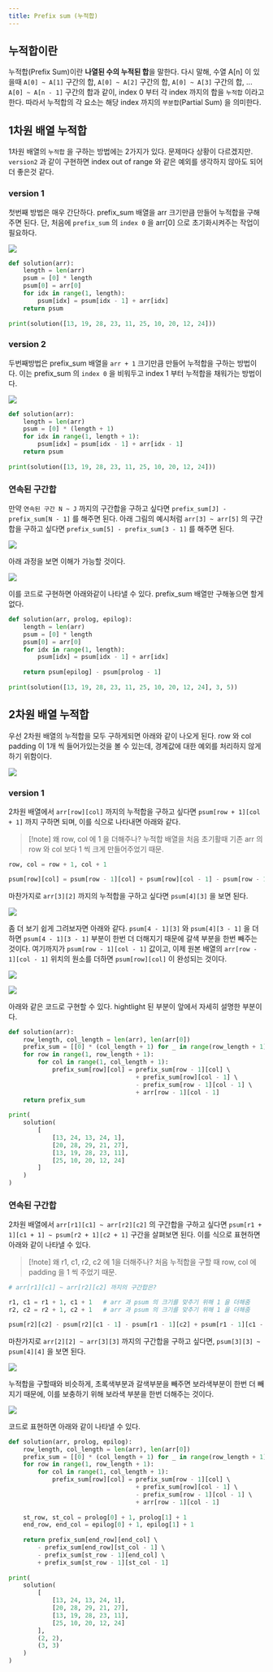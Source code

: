 ```yaml
---
title: Prefix sum (누적합)
---
```


## 누적합이란
누적합(Prefix Sum)이란 **나열된 수의 누적된 합**을 말한다. 다시 말해, 수열 A[n] 이 있을때 `A[0] ~ A[1]` 구간의 합, `A[0] ~ A[2]` 구간의 합, `A[0] ~ A[3]` 구간의 합, ... `A[0] ~ A[n - 1]` 구간의 합과 같이, index 0 부터 각 index 까지의 합을 `누적합` 이라고 한다. 따라서 누적합의 각 요소는 해당 index 까지의 `부분합`(Partial Sum) 을 의미한다.

## 1차원 배열 누적합
1차원 배열의 `누적합` 을 구하는 방법에는 2가지가 있다. 문제마다 상황이 다르겠지만. `version2` 과 같이 구현하면 index out of range 와 같은 예외를 생각하지 않아도 되어 더 좋은것 같다.
### version 1
첫번째 방법은 매우 간단하다. prefix_sum 배열을 arr 크기만큼 만들어 누적합을 구해주면 된다. 단, 처음에 `prefix_sum` 의 `index 0` 을 arr[0] 으로 초기화시켜주는 작업이 필요하다.

![](Algorithm/Prefixsum/images/Pasted%20image%2020240524180958.png)

```python {4, 6}
def solution(arr):  
    length = len(arr)  
    psum = [0] * length  
    psum[0] = arr[0]  
    for idx in range(1, length):  
        psum[idx] = psum[idx - 1] + arr[idx]  
    return psum  
  
print(solution([13, 19, 28, 23, 11, 25, 10, 20, 12, 24]))
```

### version 2
두번째방법은 prefix_sum 배열을 `arr + 1` 크기만큼 만들어 누적합을 구하는 방법이다. 이는 prefix_sum 의 `index 0` 을 비워두고 index 1 부터 누적합을 채워가는 방법이다.

![](Algorithm/Prefixsum/images/Pasted%20image%2020240524182905.png)

```python {3,5}
def solution(arr):  
    length = len(arr)  
    psum = [0] * (length + 1)  
    for idx in range(1, length + 1):  
        psum[idx] = psum[idx - 1] + arr[idx - 1]  
    return psum  
  
print(solution([13, 19, 28, 23, 11, 25, 10, 20, 12, 24]))
```

### 연속된 구간합
만약 `연속된 구간 N ~ J` 까지의 구간합을 구하고 싶다면 `prefix_sum[J] - prefix_sum[N - 1]` 를 해주면 된다. 아래 그림의 예시처럼 `arr[3] ~ arr[5]` 의 구간합을 구하고 싶다면  `prefix_sum[5] - prefix_sum[3 - 1]` 를 해주면 된다.

![](Algorithm/Prefixsum/images/Pasted%20image%2020240524190416.png)

아래 과정을 보면 이해가 가능할 것이다.

![](Algorithm/Prefixsum/images/Pasted%20image%2020240524190452.png)

이를 코드로 구현하면 아래와같이 나타낼 수 있다. prefix_sum 배열만 구해놓으면 할게 없다.

```python {8}
def solution(arr, prolog, epilog):  
    length = len(arr)  
    psum = [0] * length  
    psum[0] = arr[0]  
    for idx in range(1, length):  
        psum[idx] = psum[idx - 1] + arr[idx]  
  
    return psum[epilog] - psum[prolog - 1]  
  
print(solution([13, 19, 28, 23, 11, 25, 10, 20, 12, 24], 3, 5))
```

## 2차원 배열 누적합
우선 2차원 배열의 누적합을 모두 구하게되면 아래와 같이 나오게 된다. row 와 col padding 이 1개 씩 들어가있는것을 볼 수 있는데, 경계값에 대한 예외를 처리하지 않게하기 위함이다.

![](Algorithm/Prefixsum/images/Pasted%20image%2020240524203942.png)

### version 1
2차원 배열에서 `arr[row][col]` 까지의 누적합을 구하고 싶다면 `psum[row + 1][col + 1]` 까지 구하면 되며, 이를 식으로 나타내면 아래와 같다.

> [!note] 왜 row, col 에 1 을 더해주나?
> 누적합 배열을 처음 초기활때 기존 arr 의 row 와 col 보다 1 씩 크게 만들어주었기 때문.

```python
row, col = row + 1, col + 1

psum[row][col] = psum[row - 1][col] + psum[row][col - 1] - psum[row - 1][col - 1] + arr[row - 1][col - 1]
```

마찬가지로 `arr[3][2]` 까지의 누적합을 구하고 싶다면 `psum[4][3]` 을 보면 된다. 

![](Algorithm/Prefixsum/images/Pasted%20image%2020240524224127.png)

좀 더 보기 쉽게 그려보자면 아래와 같다. `psum[4 - 1][3]` 와 `psum[4][3 - 1]` 을 더하면 `psum[4 - 1][3 - 1]` 부분이 한번 더 더해지기 때문에 갈색 부분을 한번 빼주는 것이다. 여기까지가 `psum[row - 1][col - 1]` 값이고, 이제 원본 배열의 `arr[row - 1][col - 1]` 위치의 원소를 더하면 `psum[row][col]` 이 완성되는 것이다.

![](Algorithm/Prefixsum/images/Pasted%20image%2020240524205341.png)

![](Algorithm/Prefixsum/images/Pasted%20image%2020240524210857.png)

아래와 같은 코드로 구현할 수 있다. hightlight 된 부분이 앞에서 자세히 설명한 부분이다.

```python {6-9}
def solution(arr):  
    row_length, col_length = len(arr), len(arr[0])  
    prefix_sum = [[0] * (col_length + 1) for _ in range(row_length + 1)]  
    for row in range(1, row_length + 1):  
        for col in range(1, col_length + 1):  
            prefix_sum[row][col] = prefix_sum[row - 1][col] \  
                                   + prefix_sum[row][col - 1] \  
                                   - prefix_sum[row - 1][col - 1] \  
                                   + arr[row - 1][col - 1]  
    return prefix_sum  
  
print(  
    solution(  
        [            
	        [13, 24, 13, 24, 1],  
            [20, 28, 29, 21, 27],  
            [13, 19, 28, 23, 11],  
            [25, 10, 20, 12, 24]
        ]    
	)
)
```

### 연속된 구간합
2차원 배열에서 `arr[r1][c1] ~ arr[r2][c2]` 의 구간합을 구하고 싶다면 `psum[r1 + 1][c1 + 1] ~ psum[r2 + 1][c2 + 1]` 구간을 살펴보면 된다. 이를 식으로 표현하면 아래와 같이 나타낼 수 있다.

> [!note] 왜 r1, c1, r2, c2 에 1을 더해주나?
> 처음 누적합을 구할 때 row, col 에 padding 을 1 씩 주었기 때문.

```python
# arr[r1][c1] ~ arr[r2][c2] 까지의 구간합은?

r1, c1 = r1 + 1, c1 + 1   # arr 과 psum 의 크기를 맞추기 위해 1 을 더해줌
r2, c2 = r2 + 1, c2 + 1   # arr 과 psum 의 크기를 맞추기 위해 1 을 더해줌

psum[r2][c2] - psum[r2][c1 - 1] - psum[r1 - 1][c2] + psum[r1 - 1][c1 - 1]
```

마찬가지로 `arr[2][2] ~ arr[3][3]` 까지의 구간합을 구하고 싶다면, `psum[3][3] ~ psum[4][4]` 을 보면 된다.

![](Algorithm/Prefixsum/images/Pasted%20image%2020240524221112.png)

누적합을 구할때와 비슷하게, 초록색부분과 갈색부분을 빼주면 보라색부분이 한번 더 빼지기 때문에, 이를 보충하기 위해 보라색 부분을 한번 더해주는 것이다.

![](Algorithm/Prefixsum/images/Pasted%20image%2020240524221414.png)

코드로 표현하면 아래와 같이 나타낼 수 있다.

```python {11-12, 14-17}
def solution(arr, prolog, epilog):  
    row_length, col_length = len(arr), len(arr[0])  
    prefix_sum = [[0] * (col_length + 1) for _ in range(row_length + 1)]  
    for row in range(1, row_length + 1):  
        for col in range(1, col_length + 1):  
            prefix_sum[row][col] = prefix_sum[row - 1][col] \  
                                   + prefix_sum[row][col - 1] \  
                                   - prefix_sum[row - 1][col - 1] \  
                                   + arr[row - 1][col - 1]  
  
    st_row, st_col = prolog[0] + 1, prolog[1] + 1  
    end_row, end_col = epilog[0] + 1, epilog[1] + 1  
  
    return prefix_sum[end_row][end_col] \  
        - prefix_sum[end_row][st_col - 1] \  
        - prefix_sum[st_row - 1][end_col] \  
        + prefix_sum[st_row - 1][st_col - 1]  
  
print(  
    solution(  
        [            
	        [13, 24, 13, 24, 1],  
            [20, 28, 29, 21, 27],  
            [13, 19, 28, 23, 11],  
            [25, 10, 20, 12, 24]  
        ],        
        (2, 2),  
        (3, 3)  
    )
)
```
